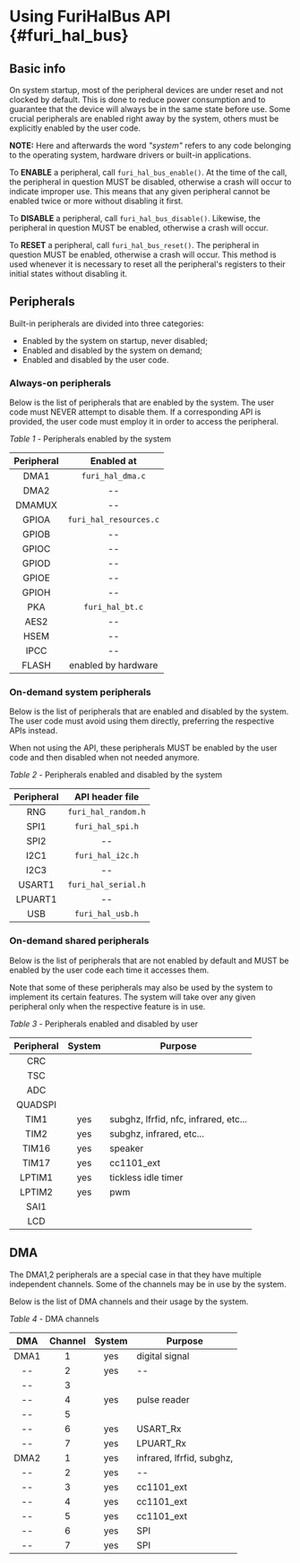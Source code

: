 # Using FuriHalBus API {#furi_hal_bus}

## Basic info

On system startup, most of the peripheral devices are under reset and not clocked by default. This is done to reduce power consumption and to guarantee that the device will always be in the same state before use.
Some crucial peripherals are enabled right away by the system, others must be explicitly enabled by the user code.

**NOTE:** Here and afterwards the word *"system"* refers to any code belonging to the operating system, hardware drivers or built-in applications.

To **ENABLE** a peripheral, call `furi_hal_bus_enable()`. At the time of the call, the peripheral in question MUST be disabled, otherwise a crash will occur to indicate improper use. This means that any given peripheral cannot be enabled twice or more without disabling it first.

To **DISABLE** a peripheral, call `furi_hal_bus_disable()`. Likewise, the peripheral in question MUST be enabled, otherwise a crash will occur.

To **RESET** a peripheral, call `furi_hal_bus_reset()`. The peripheral in question MUST be enabled, otherwise a crash will occur. This method is used whenever it is necessary to reset all the peripheral's registers to their initial states without disabling it.

## Peripherals

Built-in peripherals are divided into three categories: 
- Enabled by the system on startup, never disabled;
- Enabled and disabled by the system on demand;
- Enabled and disabled by the user code.

### Always-on peripherals

Below is the list of peripherals that are enabled by the system. The user code must NEVER attempt to disable them. If a corresponding API is provided, the user code must employ it in order to access the peripheral.

*Table 1* - Peripherals enabled by the system

| Peripheral    | Enabled at                |
| :-----------: | :-----------------------: |
| DMA1          | `furi_hal_dma.c`          |
| DMA2          | --                        |
| DMAMUX        | --                        |
| GPIOA         | `furi_hal_resources.c`    |
| GPIOB         | --                        |
| GPIOC         | --                        |
| GPIOD         | --                        |
| GPIOE         | --                        |
| GPIOH         | --                        |
| PKA           | `furi_hal_bt.c`           |
| AES2          | --                        |
| HSEM          | --                        |
| IPCC          | --                        |
| FLASH         | enabled by hardware       |

### On-demand system peripherals

Below is the list of peripherals that are enabled and disabled by the system. The user code must avoid using them directly, preferring the respective APIs instead.

When not using the API, these peripherals MUST be enabled by the user code and then disabled when not needed anymore.

*Table 2* - Peripherals enabled and disabled by the system

| Peripheral    | API header file       |
| :-----------: | :-------------------: |
| RNG           | `furi_hal_random.h`   |
| SPI1          | `furi_hal_spi.h`      |
| SPI2          | --                    |
| I2C1          | `furi_hal_i2c.h`      |
| I2C3          | --                    |
| USART1        | `furi_hal_serial.h`   |
| LPUART1       | --                    |
| USB           | `furi_hal_usb.h`      |

### On-demand shared peripherals

Below is the list of peripherals that are not enabled by default and MUST be enabled by the user code each time it accesses them. 

Note that some of these peripherals may also be used by the system to implement its certain features.
The system will take over any given peripheral only when the respective feature is in use.

*Table 3* - Peripherals enabled and disabled by user

| Peripheral    | System    | Purpose                               |
| :-----------: | :-------: | ------------------------------------- |
| CRC           |           |                                       |
| TSC           |           |                                       |
| ADC           |           |                                       |
| QUADSPI       |           |                                       |
| TIM1          | yes       | subghz, lfrfid, nfc, infrared, etc... |
| TIM2          | yes       | subghz, infrared, etc...              |
| TIM16         | yes       | speaker                               |
| TIM17         | yes       | cc1101_ext                            |
| LPTIM1        | yes       | tickless idle timer                   |
| LPTIM2        | yes       | pwm                                   |
| SAI1          |           |                                       |
| LCD           |           |                                       |


## DMA

The DMA1,2 peripherals are a special case in that they have multiple independent channels. Some of the channels may be in use by the system.

Below is the list of DMA channels and their usage by the system.

*Table 4* - DMA channels

| DMA   | Channel   | System    | Purpose                   |
| :---: | :-------: | :-------: | ------------------------- |
| DMA1  | 1         | yes       | digital signal            |
|  --   | 2         | yes       | --                        |
|  --   | 3         |           |                           |
|  --   | 4         | yes       | pulse reader              |
|  --   | 5         |           |                           |
|  --   | 6         | yes       | USART_Rx                  |
|  --   | 7         | yes       | LPUART_Rx                 |
| DMA2  | 1         | yes       | infrared, lfrfid, subghz, |
|  --   | 2         | yes       | --                        |
|  --   | 3         | yes       | cc1101_ext                |
|  --   | 4         | yes       | cc1101_ext                |
|  --   | 5         | yes       | cc1101_ext                |
|  --   | 6         | yes       | SPI                       |
|  --   | 7         | yes       | SPI                       |
